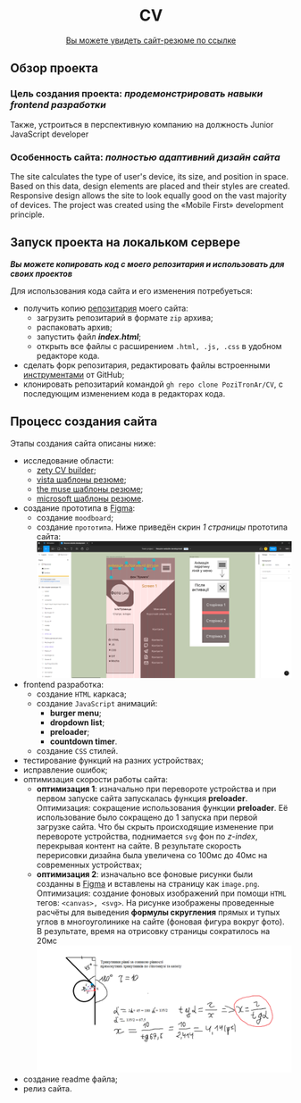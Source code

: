 <h1 align="center">СV</h1>

<div align="center"><a href="https://resum.online">Вы можете увидеть сайт-резюме по ссылке</a></div>

## Обзор проекта

### Цель создания проекта: *продемонстрировать навыки frontend разработки*
Также, устроиться в перспективную компанию на должность Junior JavaScript developer

### Особенность сайта: *полностью адаптивний дизайн сайта*
The site calculates the type of user's device, its size, and position in space. Based on this data, design elements are placed and their styles are created. Responsive design allows the site to look equally good on the vast majority of devices. The project was created using the «Mobile First» development principle.


## Запуск проекта на локальком сервере

***Вы можете копировать код с моего репозитария и использовать для своих проектов***

Для использования кода сайта и его изменения потребуеться:
* получить копию [репозитария](https://github.com/PoziTronAr/CV.git) моего сайта:
  - загрузить репозитарий в формате `zip` архива;
  - распаковать архив;
  - запустить файл ***index.html***;
  - открыть все файлы с расширением `.html, .js, .css` в удобном редакторе кода.
* сделать форк репозитария, редактировать файлы встроенными [инструментами](https://docs.github.com/ru/codespaces/developing-in-codespaces/developing-in-a-codespace) от GitHub;
* клонировать репозитарий командой `gh repo clone PoziTronAr/CV`, с последующим изменением кода в редакторах кода.

## Процесс создания сайта

Этапы создания сайта описаны ниже:

* исследование области:
  - [zety CV builder](https://zety.com/resume-builder);
  - [vista шаблоны резюме](https://create.vista.com/ru/templates/chief-executive-officer-professional-profile/id-6061a0ffa637ee11e3fba1bc/);
  - [the muse шаблоны резюме](https://www.themuse.com/advice/the-41-best-resume-templates-ever);
  - [microsoft шаблоны резюме](https://templates.office.com/ru-ru/resume-templates).
* создание прототипа в [Figma](https://www.figma.com/):
  - создание `moodboard`; 
  - создание `прототипа`. Ниже приведён скрин *1 страницы* прототипа сайта: ![moodboard](/images_Readme/prototype.png)
* frontend разработка:
  - создание `HTML` каркаса;
  - создание `JavaScript` анимаций:
    - **burger menu**;
    - **dropdown list**;
    - **preloader**;
    - **countdown timer**.
   - создание `CSS` стилей.
* тестирование функций на разних устройствах;
* исправление ошибок;
* оптимизация скорости работы сайта:
  - **оптимизация 1**: изначально при перевороте устройства и при первом запуске сайта запускалась функция **preloader**. Оптимизация: сокращение использования функции **preloader**. Её использование было сокращено до 1 запуска при первой загрузке сайта. Что бы скрыть происходящие изменение при перевороте устройства, поднимается `svg` фон по *z-index*, перекрывая контент на сайте. В результате скорость перерисовки дизайна была увеличена со 100мс до 40мс на современных устройствах;
  - **оптимизация 2**: изначально все фоновые рисунки были созданны в [Figma](https://www.figma.com/) и вставлены на страницу как `image.png`. Оптимизация: создание фоновых изображений при помощи `HTML` тегов: `<canvas>, <svg>`. На рисунке изображены проведенные расчёты для выведения **формулы скругления** прямых и тупых углов в многоуголинике на сайте (фоновая фигура вокруг фото). В результате, время на отрисовку страницы сократилось на 20мс ![картинка](/images_Readme/circleTangentToAnObtuseAngle.png)
* создание readme файла;
* релиз сайта.



